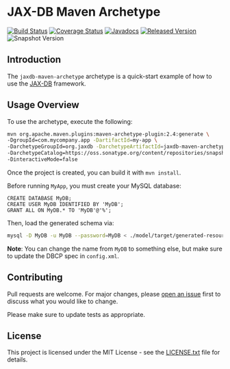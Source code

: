 # JAX-DB Maven Archetype

[![Build Status](https://github.com/jaxdb/jaxdb/actions/workflows/build.yml/badge.svg)](https://github.com/jaxdb/jaxdb/actions/workflows/build.yml)
[![Coverage Status](https://coveralls.io/repos/github/jaxdb/jaxdb/badge.svg)](https://coveralls.io/github/jaxdb/jaxdb)
[![Javadocs](https://www.javadoc.io/badge/org.jaxdb/jaxdb-maven-archetype.svg)](https://www.javadoc.io/doc/org.jaxdb/jaxdb-maven-archetype)
[![Released Version](https://img.shields.io/maven-central/v/org.jaxdb/jaxdb-maven-archetype.svg)](https://mvnrepository.com/artifact/org.jaxdb/jaxdb-maven-archetype)
![Snapshot Version](https://img.shields.io/nexus/s/org.jaxdb/jaxdb-maven-archetype?label=maven-snapshot&server=https%3A%2F%2Foss.sonatype.org)

## Introduction

The `jaxdb-maven-archetype` archetype is a quick-start example of how to use the [JAX-DB][jaxdb] framework.

## Usage Overview

To use the archetype, execute the following:

```bash
mvn org.apache.maven.plugins:maven-archetype-plugin:2.4:generate \
-DgroupId=com.mycompany.app -DartifactId=my-app \
-DarchetypeGroupId=org.jaxdb -DarchetypeArtifactId=jaxdb-maven-archetype -DarchetypeVersion=0.4.1-SNAPSHOT \
-DarchetypeCatalog=https://oss.sonatype.org/content/repositories/snapshots/ \
-DinteractiveMode=false
```

Once the project is created, you can build it with `mvn install`.

Before running `MyApp`, you must create your MySQL database:

```
CREATE DATABASE MyDB;
CREATE USER MyDB IDENTIFIED BY 'MyDB';
GRANT ALL ON MyDB.* TO 'MyDB'@'%';
```

Then, load the generated schema via:

```bash
mysql -D MyDB -u MyDB --password=MyDB < ./model/target/generated-resources/jaxdb/db.sql
```

**Note**: You can change the name from `MyDB` to something else, but make sure to update the DBCP spec in `config.xml`.

## Contributing

Pull requests are welcome. For major changes, please [open an issue](../../issues) first to discuss what you would like to change.

Please make sure to update tests as appropriate.

## License

This project is licensed under the MIT License - see the [LICENSE.txt](LICENSE.txt) file for details.

[mvn-archetype]: https://img.shields.io/badge/mvn-archetype-yellow.svg
[jaxdb]: /